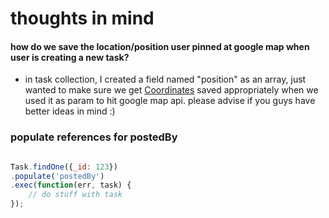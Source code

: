 # thoughts in mind 

####  how do we save the location/position user pinned at google map when user is creating a new task?

- in task collection, I created a field named "position" as an array, just wanted to make sure we get [Coordinates](https://developers.google.com/maps/documentation/javascript/examples/map-latlng-literal) saved appropriately when we used it as param to hit google map api. please advise if you guys have better ideas in mind :)


### populate references for postedBy

```javascript

Task.findOne({_id: 123})
.populate('postedBy')
.exec(function(err, task) {
    // do stuff with task
});

```